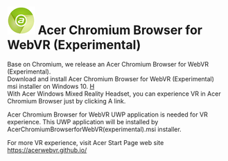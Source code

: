 # ![Logo](chrome/app/theme/chromium/AcerChromiumBrowser_logo_64.png) Acer Chromium Browser for WebVR (Experimental)

Base on Chromium, we release an Acer Chromium Browser for WebVR (Experimental).  
Download and install Acer Chromium Browser for WebVR (Experimental) msi installer on Windows 10. [H](https://github.com/aileolin1981/chromium/releases/tag/Acer-Chromiun-Browser-v1.00.1001)  
With Acer Windows Mixed Reality Headset, you can experience VR in Acer Chromium Browser just by clicking A link.

Acer Chromium Browser for WebVR UWP application is needed for VR experience. This UWP application will be installed by AcerChromiumBrowserforWebVR(experimental).msi installer.

For more VR experience, visit Acer Start Page web site https://acerwebvr.github.io/
